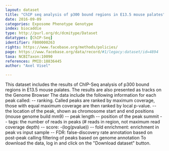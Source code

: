 ```yaml
---
layout: dataset  
title: "ChIP seq analysis of p300 bound regions in E13.5 mouse palates"  
date: 2016-09-09  
categories: Exposome Phenotype Genotype  
index: biocaddie  
type: http://purl.org/dc/dcmitype/Dataset  
datatypes: [ChIP-Seq]  
identifier: FB00000263  
rights: https://www.facebase.org/methods/policies/  
page: https://www.facebase.org/data/record/#1/legacy:dataset/id=4894  
taxa: NCBITaxon:10090  
references: PMID:18836445  
author: "Axel Visel"  

---
```

This dataset includes the results of ChIP-Seq analysis of p300 bound regions in E13.5 mouse palates. The results are also presented as tracks on the Genome Browser The data include the following information for each peak called: -- ranking. Called peaks are ranked by maximum coverage, those with equal maximum coverage are then ranked by local p-value. -- the location of the peak, shown as chromosome start and end positions (mouse genome build mm9) -- peak length -- position of the peak summit -- tags: the number of reads in peaks (# reads in region, not maximum read coverage depth) -- score: -(log(pvalue)) -- fold enrichment: enrichment in peak vs input sample -- FDR: false-discovery rate annotation based on post-peak calling filtering of peaks based on genome annotation To download the data, log in and click on the "Download dataset" button.  

